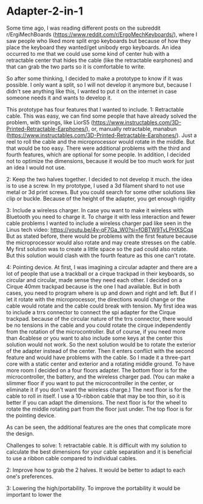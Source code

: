 # Adapter-2-in-1

Some time ago, I was reading different posts on the subreddit r/ErgiMechBoards (https://www.reddit.com/r/ErgoMechKeyboards/), where I saw people who liked more split ergo keyboards but because of  how they place the keyboard they wanted/get unibody ergo keyboards. An idea occurred to me that we could use some kind of center hub with a retractable center that hides the cable (like the retractable earphones) and that can grab the two parts so it is comfortable to write.

So after some thinking, I decided to make a prototype to know if it was possible. I only want a split, so I will not develop it anymore but, because I didn't see anything like this, I wanted to put it on the internet in case someone needs it and wants to develop it.

This prototype has four features that I wanted to include.
  1: Retractable cable. 
  This was easy, we can find some people that have already solved the problem, with springs, like LiorS5 (https://www.instructables.com/3D-Printed-Retractable-Earphones/), or, manually retractable, manabun (https://www.instructables.com/3D-Printed-Retractable-Earphones/). Just a reel to roll the cable and the microprocessor would rotate in the middle. 
  But that would be too easy. There were additional problems with the third and fourth features, which are optional for some people. In addition, I decided not to optimize the dimensions, because it would be too much work for just an idea I would not use.
  
  2: Keep the two halves together. 
  I decided to not develop it much. the idea is to use a screw. In my prototype, I used a 3d filament shard to not use metal or 3d print screws. But you could search for some other solutions like clip or buckle. Because of the height of the adapter, you get enough rigidity 
  
  3: Include a wireless charger.
  In case you want to make it wireless with Bluetooth you need to charge it. To charge it with less interaction and fewer cable problems I wanted to include a wireless charger pad like seen in the Linus tech video: https://youtu.be/4y-qF7Ga_W0?si=fOBTW9TyLPHXSCqa
  But as stated before, there would be problems with the first feature because the microprocessor would also rotate and may create stresses on the cable. My first solution was to create a little space so the pad could also rotate. But this solution would clash with the fourth feature as this one can't rotate.

  4: Pointing device.
  At first, I was imagining a circular adapter and there are a lot of people that use a trackball or a cirque trackpad in their keyboards, so circular and circular, made sense they need each other. I decided on a Cirque 40mm trackpad because is the one I had available. 
  But in both cases, you need to program where is up and down and right and left. But if I let it rotate with the microprocessor, the directions would change or the cable would rotate and the cable could break with tension. 
  My first idea was to include a trrs connector to connect the spi adapter for the Cirque trackpad. because of the circular nature of the trrs connector, there would be no tensions in the cable and you could rotate the cirque independently from the rotation of the microcontroller.
  But of course, if you need more than 4cablese or you want to also include some keys at the center this solution would not work. So the next solution would be to rotate the exterior of the adapter instead of the center. Then it enters conflict with the second feature and would have problems with the cable. So I made it a three-part core with a static center and exterior and a rotating middle ground.
  To have more room I decided on a four floors adapter. The bottom floor is for the microcontroller, the battery, and the wireless charger pad. (You can make a slimmer floor if you want to put the microcontroller in the center, or eliminate it if you don't want the wireless charge.) The next floor is for the cable to roll in itself. I use a 10-ribbon cable that may be too thin, so it is better if you can adapt the dimensions. The next floor is for the wheel to rotate the middle rotating part from the floor just under. The top floor is for the pointing device. 


As can be seen, the additional features are the ones that complicate more the design. 

Challenges to solve:
  1: retractable cable.
  It is difficult with my solution to calculate the best dimensions for your cable separation and it is beneficial to use a ribbon cable compared to individual cables.

  2: Improve how to grab the 2 halves. 
  It would be better to adapt to each one's preferences.

  3: Lowering the high/portability.
  To improve the portability it would be important to lower the 
